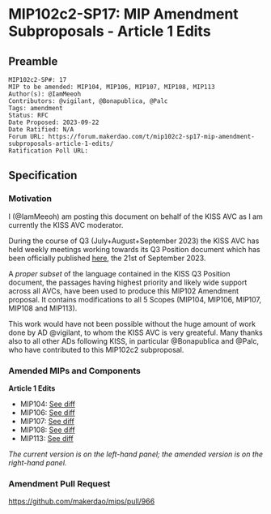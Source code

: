 # MIP102c2-SP17: MIP Amendment Subproposals - Article 1 Edits

## Preamble

```
MIP102c2-SP#: 17
MIP to be amended: MIP104, MIP106, MIP107, MIP108, MIP113
Author(s): @IamMeeoh
Contributors: @vigilant, @Bonapublica, @Palc
Tags: amendment
Status: RFC
Date Proposed: 2023-09-22
Date Ratified: N/A
Forum URL: https://forum.makerdao.com/t/mip102c2-sp17-mip-amendment-subproposals-article-1-edits/
Ratification Poll URL: 
```

## Specification

### Motivation

I (@IamMeeoh) am posting this document on behalf of the KISS AVC as I am currently the KISS AVC moderator. 

During the course of Q3 (July+August+September 2023) the KISS AVC has held weekly meetings working towards its Q3 Position document which has been officially published [here](http://forum.makerdao.com/t/kiss-position-document-for-q3-09-21-2023/22147/2?u=iammeeoh), the 21st of September 2023. 

A _proper subset_ of the language contained in the KISS Q3 Position document, the passages having highest priority and likely wide support across all AVCs, have been used to produce this MIP102 Amendment proposal. It contains modifications to all 5 Scopes (MIP104, MIP106, MIP107, MIP108 and MIP113).

This work would have not been possible without the huge amount of work done by AD @vigilant, to whom the KISS AVC is very greateful. Many thanks also to all other ADs following KISS, in particular @Bonapublica and @Palc, who have contributed to this MIP102c2 subproposal.

### Amended MIPs and Components

**Article 1 Edits**

- MIP104: [See diff](https://www.diffchecker.com/Va48iXvG/)
- MIP106: [See diff](https://www.diffchecker.com/7AL6gF7F/)
- MIP107: [See diff](https://www.diffchecker.com/kTCCFJGn/)
- MIP108: [See diff](https://www.diffchecker.com/cvYiw5Wt/)
- MIP113: [See diff](https://www.diffchecker.com/7CcNdvt1/)

_The current version is on the left-hand panel; the amended version is on the right-hand panel._

### Amendment Pull Request

https://github.com/makerdao/mips/pull/966
